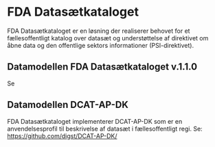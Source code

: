 # FDA Datasætkataloget
FDA Datasætkataloget er en løsning der realiserer behovet for et fællesoffentligt katalog over datasæt og understøttelse af direktivet om åbne data og den offentlige sektors informationer (PSI-direktivet). 

## Datamodellen FDA Datasætkataloget v.1.1.0 
Se

## Datamodellen DCAT-AP-DK 
FDA Datasætkataloget implementerer DCAT-AP-DK som er en anvendelsesprofil til beskrivelse af datasæt i fællesoffentligt regi.
Se: https://github.com/digst/DCAT-AP-DK/
